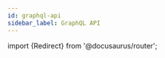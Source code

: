 ```yaml
---
id: graphql-api
sidebar_label: GraphQL API
---
```


import {Redirect} from '@docusaurus/router';

<Redirect to="/graphql-api/presentation" />
